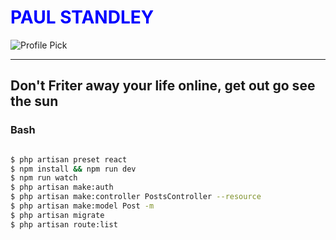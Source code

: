 # <h1 style="color:blue"><strong>PAUL STANDLEY</strong></h1>

![Profile Pick](http://res.cloudinary.com/pieol2/image/upload/v1516543296/profile-small.png)

___

## Don't Friter away your life online, get out go see the sun

### Bash

```BASH

$ php artisan preset react
$ npm install && npm run dev
$ npm run watch
$ php artisan make:auth
$ php artisan make:controller PostsController --resource
$ php artisan make:model Post -m
$ php artisan migrate
$ php artisan route:list

```
